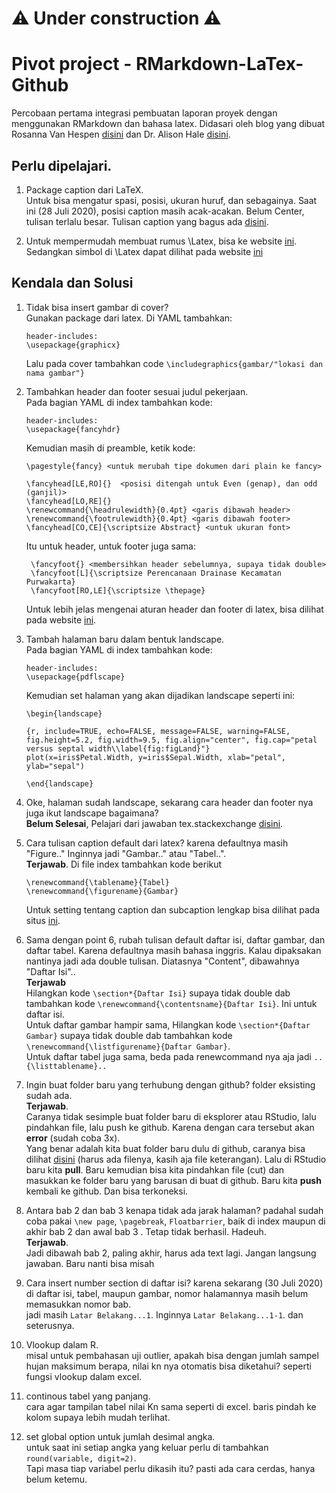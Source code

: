 # ⚠ Under construction ⚠

# Pivot project - RMarkdown-LaTex-Github

Percobaan pertama integrasi pembuatan laporan proyek dengan menggunakan RMarkdown dan bahasa latex. Didasari oleh blog yang dibuat Rosanna Van Hespen [disini](https://www.rosannavanhespen.nl/thesis_in_rmarkdown/) dan Dr. Alison Hale [disini](https://achale.gitlab.io/tutorialmarkdownthesis/).

## Perlu dipelajari.
1. Package caption dari LaTeX.  
   Untuk bisa mengatur spasi, posisi, ukuran huruf, dan sebagainya. Saat ini (28 Juli 2020), posisi caption masih acak-acakan. Belum Center, tulisan terlalu besar. Tulisan caption yang bagus ada [disini](http://www.peteryu.ca/tutorials/publishing/latex_captions). 
   
2. Untuk mempermudah membuat rumus \Latex, bisa ke website [ini](https://math-on-quora.surge.sh/). Sedangkan simbol di \Latex dapat dilihat pada website [ini](https://oeis.org/wiki/List_of_LaTeX_mathematical_symbols) 

## Kendala dan Solusi
1. Tidak bisa insert gambar di cover?  
   Gunakan package dari latex. Di YAML tambahkan:  
   ```
   header-includes: 
   \usepackage{graphicx}
   ```
   Lalu pada cover tambahkan code `\includegraphics{gambar/"lokasi dan nama gambar"}`  
2. Tambahkan header dan footer sesuai judul pekerjaan.  
   Pada bagian YAML di index tambahkan kode:
   ```
   header-includes:
   \usepackage{fancyhdr}
   ```  
   Kemudian masih di preamble, ketik kode:
   ```
   \pagestyle{fancy} <untuk merubah tipe dokumen dari plain ke fancy>

   \fancyhead[LE,RO]{}  <posisi ditengah untuk Even (genap), dan odd (ganjil)>
   \fancyhead[LO,RE]{} 
   \renewcommand{\headrulewidth}{0.4pt} <garis dibawah header>
   \renewcommand{\footrulewidth}{0.4pt} <garis dibawah footer>
   \fancyhead[CO,CE]{\scriptsize Abstract} <untuk ukuran font>
   ```   
   Itu untuk header, untuk footer juga sama:
   ```
    \fancyfoot{} <membersihkan header sebelumnya, supaya tidak double>
    \fancyfoot[L]{\scriptsize Perencanaan Drainase Kecamatan Purwakarta}
    \fancyfoot[RO,LE]{\scriptsize \thepage} 
   ```  
   Untuk lebih jelas mengenai aturan header dan footer di latex, bisa dilihat pada website [ini](https://texblog.org/2007/11/07/headerfooter-in-latex-with-fancyhdr/).

3. Tambah halaman baru dalam bentuk landscape.  
    Pada bagian YAML di index tambahkan kode:
   ```
   header-includes:
   \usepackage{pdflscape}
   ```
   Kemudian set halaman yang akan dijadikan landscape seperti ini:
    ```   
   \begin{landscape}
    
    {r, include=TRUE, echo=FALSE, message=FALSE, warning=FALSE, fig.height=5.2, fig.width=9.5, fig.align="center", fig.cap="petal versus septal width\\label{fig:figLand}"}
    plot(x=iris$Petal.Width, y=iris$Sepal.Width, xlab="petal", ylab="sepal")
    
    \end{landscape}
    ```  

4. Oke, halaman sudah landscape, sekarang cara header dan footer nya juga ikut landscape bagaimana?  
   **Belum Selesai**, Pelajari dari jawaban tex.stackexchange [disini](https://tex.stackexchange.com/questions/444913/how-do-i-rotate-a-header-and-footer-in-latex-landscape-page?rq=1).

5. Cara tulisan caption default dari latex? karena defaultnya masih "Figure.." Inginnya jadi "Gambar.." atau "Tabel..".  
**Terjawab**. Di file index tambahkan kode berikut

   ```
   \renewcommand{\tablename}{Tabel}
   \renewcommand{\figurename}{Gambar}
   ```
   
   Untuk setting tentang caption dan subcaption lengkap bisa dilihat pada  situs [ini](http://www.peteryu.ca/tutorials/publishing/latex_captions).

6. Sama dengan point 6, rubah tulisan default daftar isi, daftar gambar, dan daftar tabel. Karena defaultnya masih bahasa inggris. Kalau dipaksakan nantinya jadi ada double tulisan. Diatasnya "Content", dibawahnya "Daftar Isi"..  
   **Terjawab**  
   Hilangkan kode `\section*{Daftar Isi}` supaya tidak double dab tambahkan kode `\renewcommand{\contentsname}{Daftar Isi}`. Ini untuk daftar isi.  
   Untuk daftar gambar hampir sama, Hilangkan kode `\section*{Daftar Gambar}` supaya tidak double dab tambahkan kode `\renewcommand{\listfigurename}{Daftar Gambar}`.  
   Untuk daftar tabel juga sama, beda pada renewcommand nya aja jadi `..{\listtablename}..` 

7. Ingin buat folder baru yang terhubung dengan github? folder eksisting sudah ada.  
   **Terjawab**.  
   Caranya tidak sesimple buat folder baru di eksplorer atau RStudio, lalu pindahkan file, lalu push ke github. Karena dengan cara tersebut akan **error** (sudah coba 3x).  
   Yang benar adalah kita buat folder baru dulu di github, caranya bisa dilihat [disini](https://stackoverflow.com/questions/12258399/how-do-i-create-a-folder-in-a-github-repository) (harus ada filenya, kasih aja file keterangan). Lalu di RStudio baru kita **pull**. Baru kemudian bisa kita pindahkan file (cut) dan masukkan ke folder baru yang barusan di buat di github. Baru kita **push** kembali ke github. Dan bisa terkoneksi.
   
8. Antara bab 2 dan bab 3 kenapa tidak ada jarak halaman? padahal sudah coba pakai `\new page`, `\pagebreak`, `Floatbarrier`, baik di index maupun di akhir bab 2 dan awal bab 3 . Tetap tidak berhasil. Hadeuh.  
   **Terjawab**.  
   Jadi dibawah bab 2, paling akhir, harus ada text lagi. Jangan langsung jawaban. Baru nanti bisa misah

9. Cara insert number section di daftar isi? karena sekarang (30 Juli 2020) di daftar isi, tabel, maupun gambar, nomor halamannya masih belum memasukkan nomor bab.  
    jadi masih `Latar Belakang...1`. Inginnya `Latar Belakang...1-1`. dan seterusnya. 
    
10. Vlookup dalam R.  
misal untuk pembahasan uji outlier, apakah bisa dengan jumlah sampel hujan maksimum berapa, nilai kn nya otomatis bisa diketahui? seperti fungsi vlookup dalam excel.

11. continous tabel yang panjang.  
cara agar tampilan tabel nilai Kn sama seperti di excel. baris pindah ke kolom supaya lebih mudah terlihat.

12. set global option untuk jumlah desimal angka.  
untuk saat ini setiap angka yang keluar perlu di tambahkan `round(variable, digit=2)`.  
Tapi masa tiap variabel perlu dikasih itu? pasti ada cara cerdas, hanya belum ketemu. 
